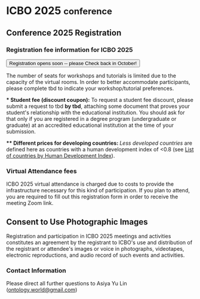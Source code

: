 <br>
<h1> ICBO 2025 <small>conference</small></h1>

## Conference 2025 Registration 

### Registration fee information for ICBO 2025 

<button type="button" class="btn btn-success btn-primary btn-lg">Registration opens soon -- please Check back in October!</button>	

<div class="alert alert-primary" role="alert">
The number of seats for workshops and tutorials is limited due to the capacity of the virtual rooms. In order to better accommodate participants, please complete tbd to indicate your workshop/tutorial preferences.
</div>

<b>* Student fee (discount coupon):</b> To request a student fee discount, please submit a request to 
    tbd <b>by tbd</b>, attaching some document that proves your student's relationship with the educational institution. You should ask for that only if you are registered in a degree program (undergraduate or graduate) at an accredited educational institution at the time of your submission.

<b>** Different prices for developing countries: </b><i>Less developed countries</i> are defined here as countries with a human development index of &lt;0.8 (see 
    <a target="_blank" href="https://en.wikipedia.org/wiki/List_of_countries_by_Human_Development_Index">
    List of countries by Human Development Index</a>).

### Virtual Attendance fees

ICBO 2025 virtual attendance is charged due to costs to provide the infrastructure necessary for this kind of participation. If you plan to attend, you are required to fill out this registration form in order to receive the meeting Zoom link.

## Consent to Use Photographic Images

Registration and participation in ICBO 2025 meetings and activities constitutes an agreement by the registrant to ICBO's use and distribution of the registrant or attendee's images or voice in photographs, videotapes, electronic reproductions, and audio record of such events and activities.

### Contact Information 

Please direct all further questions to Asiya Yu Lin (ontology.world@gmail.com)


